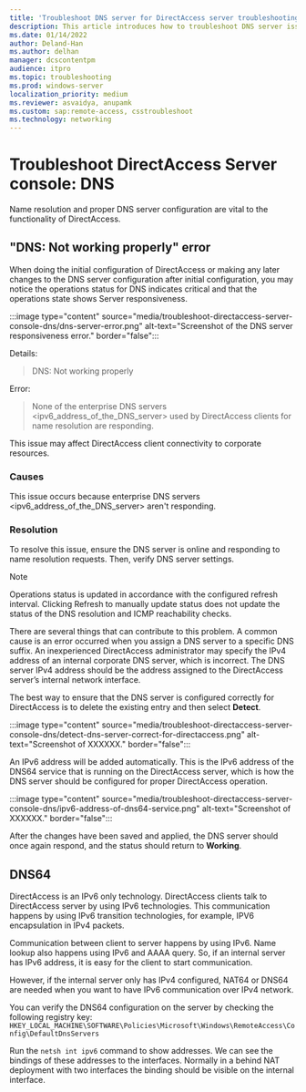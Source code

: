```yaml
---
title: 'Troubleshoot DNS server for DirectAccess server troubleshooting'
description: This article introduces how to troubleshoot DNS server issues for DirectAccess server troubleshooting.
ms.date: 01/14/2022
author: Deland-Han
ms.author: delhan
manager: dcscontentpm
audience: itpro
ms.topic: troubleshooting
ms.prod: windows-server
localization_priority: medium
ms.reviewer: asvaidya, anupamk
ms.custom: sap:remote-access, csstroubleshoot
ms.technology: networking
---
```

# Troubleshoot DirectAccess Server console: DNS

Name resolution and proper DNS server configuration are vital to the functionality of DirectAccess.

## "DNS: Not working properly" error

When doing the initial configuration of DirectAccess or making any later changes to the DNS server configuration after initial configuration, you may notice the operations status for DNS indicates critical and that the operations state shows Server responsiveness.

:::image type="content" source="media/troubleshoot-directaccess-server-console-dns/dns-server-error.png" alt-text="Screenshot of the DNS server responsiveness error." border="false":::

Details:  
> DNS: Not working properly

Error:  
> None of the enterprise DNS servers \<ipv6_address_of_the_DNS_server\> used by DirectAccess clients for name resolution are responding.

This issue may affect DirectAccess client connectivity to corporate resources.

### Causes

This issue occurs because enterprise DNS servers \<ipv6_address_of_the_DNS_server\> aren't responding.

### Resolution

To resolve this issue, ensure the DNS server is online and responding to name resolution requests. Then, verify DNS server settings.

> [!Note]
> Operations status is updated in accordance with the configured refresh interval. Clicking Refresh to manually update status does not update the status of the DNS resolution and ICMP reachability checks.

There are several things that can contribute to this problem. A common cause is an error occurred when you assign a DNS server to a specific DNS suffix. An inexperienced DirectAccess administrator may specify the IPv4 address of an internal corporate DNS server, which is incorrect. The DNS server IPv4 address should be the address assigned to the DirectAccess server’s internal network interface.

The best way to ensure that the DNS server is configured correctly for DirectAccess is to delete the existing entry and then select **Detect**.

:::image type="content" source="media/troubleshoot-directaccess-server-console-dns/detect-dns-server-correct-for-directaccess.png" alt-text="Screenshot of XXXXXX." border="false":::

An IPv6 address will be added automatically. This is the IPv6 address of the DNS64 service that is running on the DirectAccess server, which is how the DNS server should be configured for proper DirectAccess operation.

:::image type="content" source="media/troubleshoot-directaccess-server-console-dns/ipv6-address-of-dns64-service.png" alt-text="Screenshot of XXXXXX." border="false":::

After the changes have been saved and applied, the DNS server should once again respond, and the status should return to **Working**.

## DNS64

DirectAccess is an IPv6 only technology. DirectAccess clients talk to DirectAccess server by using IPv6 technologies. This communication happens by using IPv6 transition technologies, for example, IPV6 encapsulation in IPv4 packets.

Communication between client to server happens by using IPv6. Name lookup also happens using IPv6 and AAAA query. So, if an internal server has IPv6 address, it is easy for the client to start communication. 

However, if the internal server only has IPv4 configured, NAT64 or DNS64 are needed when you want to have IPv6 communication over IPv4 network.

You can verify the DNS64 configuration on the server by checking the following registry key:  
`HKEY_LOCAL_MACHINE\SOFTWARE\Policies\Microsoft\Windows\RemoteAccess\Config\DefaultDnsServers`

Run the `netsh int ipv6` command to show addresses. We can see the bindings of these addresses to the interfaces. Normally in a behind NAT deployment with two interfaces the binding should be visible on the internal interface.
